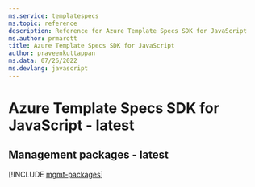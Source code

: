 ```yaml
---
ms.service: templatespecs
ms.topic: reference
description: Reference for Azure Template Specs SDK for JavaScript
ms.author: prmarott
title: Azure Template Specs SDK for JavaScript
author: praveenkuttappan
ms.data: 07/26/2022
ms.devlang: javascript
---
```

# Azure Template Specs SDK for JavaScript - latest

## Management packages - latest
[!INCLUDE [mgmt-packages](template-specs-mgmt-index.md)]
